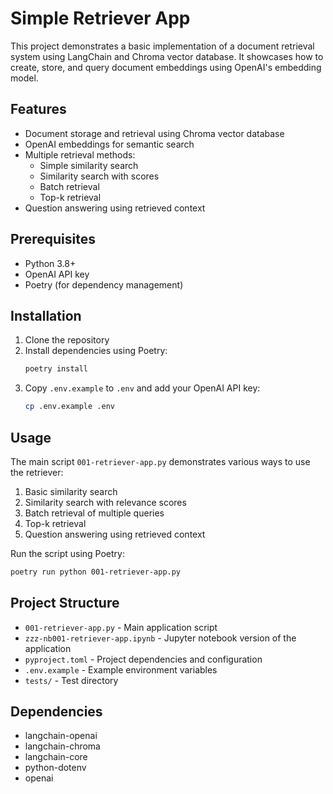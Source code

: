 # Simple Retriever App

This project demonstrates a basic implementation of a document retrieval system using LangChain and Chroma vector database. It showcases how to create, store, and query document embeddings using OpenAI's embedding model.

## Features

- Document storage and retrieval using Chroma vector database
- OpenAI embeddings for semantic search
- Multiple retrieval methods:
  - Simple similarity search
  - Similarity search with scores
  - Batch retrieval
  - Top-k retrieval
- Question answering using retrieved context

## Prerequisites

- Python 3.8+
- OpenAI API key
- Poetry (for dependency management)

## Installation

1. Clone the repository
2. Install dependencies using Poetry:
   ```bash
   poetry install
   ```
3. Copy `.env.example` to `.env` and add your OpenAI API key:
   ```bash
   cp .env.example .env
   ```

## Usage

The main script `001-retriever-app.py` demonstrates various ways to use the retriever:

1. Basic similarity search
2. Similarity search with relevance scores
3. Batch retrieval of multiple queries
4. Top-k retrieval
5. Question answering using retrieved context

Run the script using Poetry:

```bash
poetry run python 001-retriever-app.py
```

## Project Structure

- `001-retriever-app.py` - Main application script
- `zzz-nb001-retriever-app.ipynb` - Jupyter notebook version of the application
- `pyproject.toml` - Project dependencies and configuration
- `.env.example` - Example environment variables
- `tests/` - Test directory

## Dependencies

- langchain-openai
- langchain-chroma
- langchain-core
- python-dotenv
- openai
